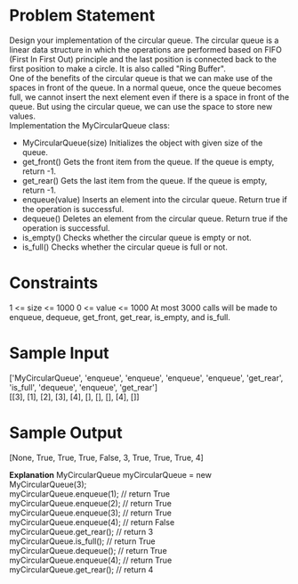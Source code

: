 # Problem Statement
Design your implementation of the circular queue. The circular queue is a linear data structure in which the operations are performed based on FIFO (First In First Out) principle and the last position is connected back to the first position to make a circle. It is also called "Ring Buffer".</br>
One of the benefits of the circular queue is that we can make use of the spaces in front of the queue. In a normal queue, once the queue becomes full, we cannot insert the next element even if there is a space in front of the queue. But using the circular queue, we can use the space to store new values.</br>
Implementation the MyCircularQueue class:</br>
* MyCircularQueue(size) Initializes the object with given size of the queue.
* get_front() Gets the front item from the queue. If the queue is empty, return -1.
* get_rear() Gets the last item from the queue. If the queue is empty, return -1.
* enqueue(value) Inserts an element into the circular queue. Return true if the operation is successful.
* dequeue() Deletes an element from the circular queue. Return true if the operation is successful.
* is_empty() Checks whether the circular queue is empty or not.
* is_full() Checks whether the circular queue is full or not.

# Constraints

1 <= size <= 1000
0 <= value <= 1000
At most 3000 calls will be made to enqueue, dequeue, get_front, get_rear, is_empty, and is_full.

# Sample Input
['MyCircularQueue', 'enqueue', 'enqueue', 'enqueue', 'enqueue', 'get_rear', 'is_full', 'dequeue', 'enqueue', 'get_rear']</br>
[[3], [1], [2], [3], [4], [], [], [], [4], []]
# Sample Output
[None, True, True, True, False, 3, True, True, True, 4]

**Explanation**
MyCircularQueue myCircularQueue = new MyCircularQueue(3);</br>
myCircularQueue.enqueue(1); // return True</br>
myCircularQueue.enqueue(2); // return True</br>
myCircularQueue.enqueue(3); // return True</br>
myCircularQueue.enqueue(4); // return False</br>
myCircularQueue.get_rear(); // return 3</br>
myCircularQueue.is_full();   // return True</br>
myCircularQueue.dequeue();  // return True</br>
myCircularQueue.enqueue(4); // return True</br>
myCircularQueue.get_rear(); // return 4</br>
